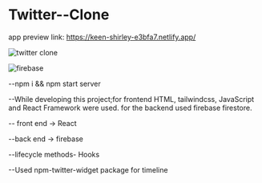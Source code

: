 # Twitter--Clone


app preview link: https://keen-shirley-e3bfa7.netlify.app/


![twitter clone](https://user-images.githubusercontent.com/73952475/125282803-72d5b980-e320-11eb-81f6-0e8822b361e0.jpg)

![firebase](https://user-images.githubusercontent.com/73952475/125282777-6d786f00-e320-11eb-928d-5fca35e9c533.jpg)

--npm i && npm start server 

--While developing this project;for frontend HTML, tailwindcss, JavaScript and React Framework were used. for the backend used firebase firestore. 

-- front end -> React

--back end -> firebase

--lifecycle methods- Hooks

--Used npm-twitter-widget package for timeline
